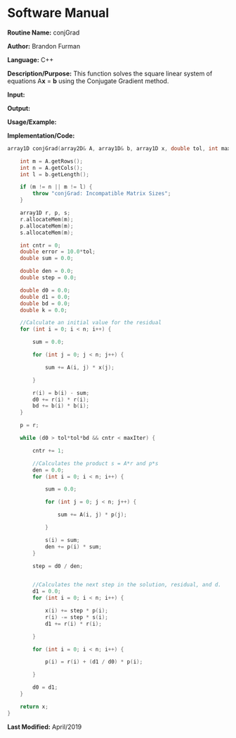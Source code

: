 # Software Manual

**Routine Name:** conjGrad

**Author:** Brandon Furman

**Language:** C++

**Description/Purpose:** This function solves the square linear system of equations A**x** = **b** using the Conjugate Gradient method.

**Input:**

**Output:**

**Usage/Example:**

**Implementation/Code:**

```cpp
array1D conjGrad(array2D& A, array1D& b, array1D x, double tol, int maxIter) {

	int m = A.getRows();
	int n = A.getCols();
	int l = b.getLength();

	if (m != n || m != l) {
		throw "conjGrad: Incompatible Matrix Sizes";
	}

	array1D r, p, s;
	r.allocateMem(m);
	p.allocateMem(m);
	s.allocateMem(m);

	int cntr = 0;
	double error = 10.0*tol;
	double sum = 0.0;

	double den = 0.0;
	double step = 0.0;

	double d0 = 0.0;
	double d1 = 0.0;
	double bd = 0.0;
	double k = 0.0;

	//Calculate an initial value for the residual
	for (int i = 0; i < n; i++) {

		sum = 0.0;

		for (int j = 0; j < n; j++) {

			sum += A(i, j) * x(j);

		}

		r(i) = b(i) - sum;
		d0 += r(i) * r(i);
		bd += b(i) * b(i);
	}

	p = r;

	while (d0 > tol*tol*bd && cntr < maxIter) {

		cntr += 1;

		//Calculates the product s = A*r and p*s
		den = 0.0;
		for (int i = 0; i < n; i++) {

			sum = 0.0;

			for (int j = 0; j < n; j++) {

				sum += A(i, j) * p(j);

			}

			s(i) = sum;
			den += p(i) * sum;
		}

		step = d0 / den;


		//Calculates the next step in the solution, residual, and d.
		d1 = 0.0;
		for (int i = 0; i < n; i++) {

			x(i) += step * p(i);
			r(i) -= step * s(i);
			d1 += r(i) * r(i);

		}

		for (int i = 0; i < n; i++) {

			p(i) = r(i) + (d1 / d0) * p(i);

		}

		d0 = d1;
	}

	return x;
}
```

**Last Modified:** April/2019
